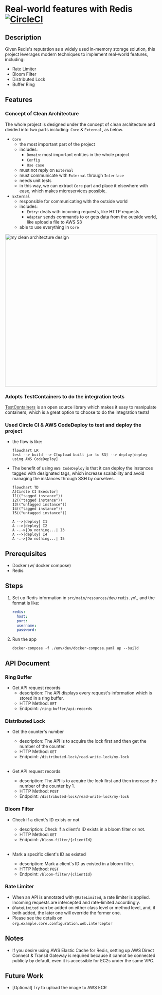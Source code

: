 # Real-world features with Redis [![CircleCI](https://dl.circleci.com/status-badge/img/circleci/ME2opz6NQmyqhFno6cPKqT/GK1356dpRPA8usjBpKgo9V/tree/main.svg?style=svg&circle-token=CCIPRJ_TH5gpCTpUKuDbRVZhkZfYg_9966e532fc7572cb64b672a14d71454c466f8807)](https://dl.circleci.com/status-badge/redirect/circleci/ME2opz6NQmyqhFno6cPKqT/GK1356dpRPA8usjBpKgo9V/tree/main)

## Description

Given Redis's reputation as a widely used in-memory storage solution, this project leverages modern
techniques to implement real-world features, including:

- Rate Limiter
- Bloom Filter
- Distributed Lock
- Buffer Ring

## Features

### Concept of Clean Architecture

The whole project is designed under the concept of clean architecture and divided into two parts
including: `Core` & `External`, as below.

- `Core`
    - the most important part of the project
    - includes:
        - `Domain`: most important entities in the whole project
        - `Config`
        - `Use case`
    - must not reply on `External`
    - must communicate with `External` through `Interface`
    - needs unit tests
    - in this way, we can extract `Core` part and place it elsewhere with ease, which makes
      microservices possible.
- `External`
    - responsible for communicating with the outside world
    - includes:
        - `Entry`: deals with incoming requests, like HTTP requests.
        - `Adapter` sends commands to or gets data from the outside world, like upload a file to AWS
          S3
    - able to use everything in `Core`

<img src="https://the-general.s3.ap-northeast-1.amazonaws.com/project/redis-impl.svg" width="500" alt="my clean architecture design"/>

### Adopts TestContainers to do the integration tests

[TestContainers](https://testcontainers.com/) is an open source library which makes it easy to
manipulate containers, which is a great option to choose to do the integration tests!

### Used Circle CI & AWS CodeDeploy to test and deploy the project

- the flow is like:
    ```mermaid
    flowchart LR
    test --> build --> C[upload built jar to S3] --> deploy[deploy using AWS CodeDeploy]
    ```
- The benefit of using `AWS CodeDeploy` is that it can deploy the instances tagged with designated
  tags, which increase scalability and avoid managing the instances through SSH by ourselves.

  ```mermaid
  flowchart TD
  A[Circle CI Executor]
  I1(("tagged instance"))
  I2(("tagged instance"))
  I3(("untagged instance"))
  I4(("tagged instance"))
  I5(("untagged instance"))
  
  A -->|deploy| I1
  A -->|deploy| I2
  A -.->|Do nothing...| I3
  A -->|deploy| I4
  A -.->|Do nothing...| I5 
  ```

## Prerequisites

- Docker (w/ docker compose)
- Redis

## Steps

1. Set up Redis information in `src/main/resources/dev/redis.yml`, and the format is like:

    ```yaml
    redis:
      host:
      port:
      username:
      password:
    ```

2. Run the app

    ```shell
    docker-compose -f ./env/dev/docker-compose.yaml up --build
    ```

## API Document

### Ring Buffer

- Get API request records
    - description: The API displays every request's information which is stored in a ring buffer.
    - HTTP Method: `GET`
    - Endpoint: `/ring-buffer/api-records`

### Distributed Lock

- Get the counter's number
    - description: The API is to acquire the lock first and then get the number of the counter.
    - HTTP Method: `GET`
    - Endpoint: `/distributed-lock/read-write-lock/my-lock`<br><br>

- Get API request records
    - description: The API is to acquire the lock first and then increase the number of the counter
      by 1.
    - HTTP Method: `POST`
    - Endpoint: `/distributed-lock/read-write-lock/my-lock`

### Bloom Filter

- Check if a client's ID exists or not
    - description: Check if a client's ID exists in a bloom filter or not.
    - HTTP Method: `GET`
    - Endpoint: `/bloom-filter/{clientId}`<br><br>

- Mark a specific client's ID as existed
    - description: Mark a client's ID as existed in a bloom filter.
    - HTTP Method: `POST`
    - Endpoint: `/bloom-filter/{clientId}`

### Rate Limiter

- When an API is annotated with `@RateLimited`, a rate limiter is applied.
  Incoming requests are intercepted and rate-limited accordingly.
- `@RateLimited` can be added on either class level or method level, and, if both added, the later
  one will override the former one.
- Please see the details on `org.example.core.configuration.web.interceptor`

## Notes

- If you desire using AWS Elastic Cache for Redis, setting up AWS Direct Connect & Transit Gateway
  is required because it cannot be
  connected publicly by default, even it is accessible for EC2s under the same VPC.

## Future Work

- [Optional] Try to upload the image to AWS ECR
